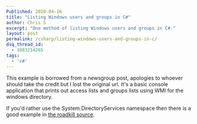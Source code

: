 ```yaml
---
Published: 2010-04-16
title: "Listing Windows users and groups in C#"
author: Chris S
excerpt: "One method of listing Windows users and groups in C#."
layout: post
permalink: /csharp/listing-windows-users-and-groups-in-c/
dsq_thread_id:
  - 1083214265
tags:
  - 'c#'
---
```

This example is borrowed from a newsgroup post, apologies to whoever should take the credit but I lost the original url. It's a basic console application that prints out access lists and groups lists using WMI for the windows directory.

<!--more-->

If you'd rather use the System.DirectoryServices namespace then there is a good example in [the roadkill source][1].

<script src="https://gist.github.com/yetanotherchris/4953130.js"></script>

 [1]: http://www.bitbucket.org/yetanotherchris/roadkill/src/4b864a2a214f/Roadkill.Core/Domain/Managers/Security/ActiveDirectoryUserManager.cs